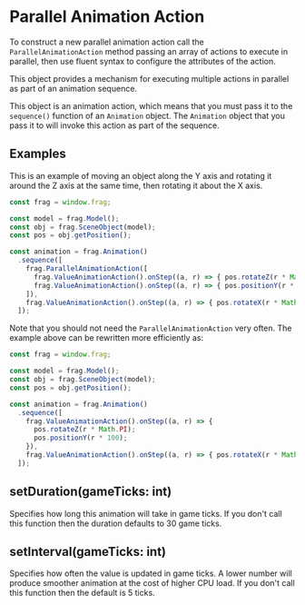 # Parallel Animation Action
To construct a new parallel animation action call the `ParallelAnimationAction` 
method passing an array of actions to execute in parallel, then use fluent syntax 
to configure the attributes of the action.

This object provides a mechanism for executing multiple actions in parallel
as part of an animation sequence.

This object is an animation action, which means that you must pass it
to the `sequence()` function of an `Animation` object. The `Animation` 
object that you pass it to will invoke this action as part of the sequence.

## Examples
This is an example of moving an object along the Y axis and rotating it around
the Z axis at the same time, then rotating it about the X axis.

```javascript
const frag = window.frag;

const model = frag.Model();
const obj = frag.SceneObject(model);
const pos = obj.getPosition();

const animation = frag.Animation()
  .sequence([
    frag.ParallelAnimationAction([
      frag.ValueAnimationAction().onStep((a, r) => { pos.rotateZ(r * Math.PI); }),
      frag.ValueAnimationAction().onStep((a, r) => { pos.positionY(r * 100); })
    ]),
    frag.ValueAnimationAction().onStep((a, r) => { pos.rotateX(r * Math.PI); })
  ]);
```

Note that you should not need the `ParallelAnimationAction` very often. The
example above can be rewritten more efficiently as:

```javascript
const frag = window.frag;

const model = frag.Model();
const obj = frag.SceneObject(model);
const pos = obj.getPosition();

const animation = frag.Animation()
  .sequence([
    frag.ValueAnimationAction().onStep((a, r) => { 
      pos.rotateZ(r * Math.PI);
      pos.positionY(r * 100);
    }),
    frag.ValueAnimationAction().onStep((a, r) => { pos.rotateX(r * Math.PI); })
  ]);
```

## setDuration(gameTicks: int)
Specifies how long this animation will take in game ticks. If you don't call this
function then the duration defaults to 30 game ticks.

## setInterval(gameTicks: int)
Specifies how often the value is updated in game ticks. A lower number will produce
smoother animation at the cost of higher CPU load. If you don't call this function
then the default is 5 ticks.
